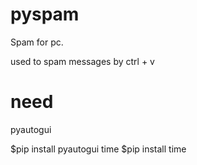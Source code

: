 # pyspam
Spam for pc.

used to spam messages by ctrl + v


# need
pyautogui

$pip install pyautogui
time
$pip install time
